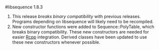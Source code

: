 #libsequence 1.8.3

1.  This release _breaks binary compatibility_ with previous releases.  Programs depending on libsequence will likely need to be recompiled. 
2.  New constructor functions were added to Sequence::PolyTable, which breaks binary compatibility.  These new constructors are needed for easier [Rcpp](http://www.rcpp.org/) integration.  Derived classes have been updated to use these new constructors whenever possible.
